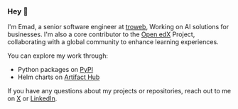 ### Hey 👋

I'm Emad, a senior software engineer at [troweb](https://troweb.com), Working on AI solutions for businesses.
I'm also a core contributor to the [Open edX](https://github.com/openedx) Project, collaborating with a global community to enhance learning experiences.

You can explore my work through:

- Python packages on [PyPI](https://pypi.org/user/codewithemad/)
- Helm charts on [Artifact Hub](https://artifacthub.io/packages/search?user=codewithemad)

If you have any questions about my projects or repositories, reach out to me on [X](https://x.com/codewithemad) or [LinkedIn](https://linkedin.com/in/emadehsanrad).
